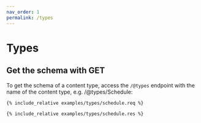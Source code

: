 ```yaml
---
nav_order: 1
permalink: /types
---
```


# Types

## Get the schema with GET

To get the schema of a content type, access the `/@types` endpoint with the name of the content type, e.g. /@types/Schedule:

```
{% include_relative examples/types/schedule.req %}
```

```
{% include_relative examples/types/schedule.res %}
```
